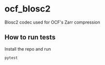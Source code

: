 # ocf_blosc2
Blosc2 codec used for OCF's Zarr compression

## How to run tests

Install the repo and run
```bash
pytest
```

